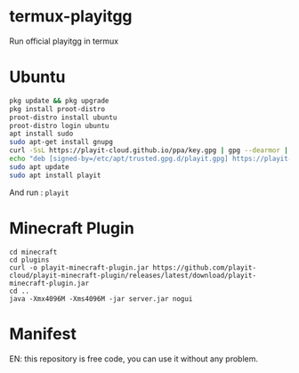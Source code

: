 # termux-playitgg
Run official playitgg in termux 

# Ubuntu
```bash
pkg update && pkg upgrade
pkg install proot-distro
proot-distro install ubuntu
proot-distro login ubuntu
apt install sudo
sudo apt-get install gnupg
curl -SsL https://playit-cloud.github.io/ppa/key.gpg | gpg --dearmor | sudo tee /etc/apt/trusted.gpg.d/playit.gpg >/dev/null
echo "deb [signed-by=/etc/apt/trusted.gpg.d/playit.gpg] https://playit-cloud.github.io/ppa/data ./" | sudo tee /etc/apt/sources.list.d/playit-cloud.list
sudo apt update
sudo apt install playit
```

And run : `playit`

# Minecraft Plugin
```shell
cd minecraft
cd plugins
curl -o playit-minecraft-plugin.jar https://github.com/playit-cloud/playit-minecraft-plugin/releases/latest/download/playit-minecraft-plugin.jar
cd ..
java -Xmx4096M -Xms4096M -jar server.jar nogui
```

# Manifest

EN: this repository is free code, you can use it without any problem.